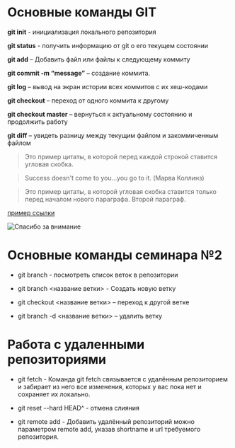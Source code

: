 # Основные команды GIT

**git init** - инициализация локального репозитория

**git status** - получить информацию от git о его текущем состоянии

**git add** – Добавить файл или файлы к следующему коммиту

**git commit -m “message”** – создание коммита.

**git log** – вывод на экран истории всех коммитов с их хеш-кодами

**git checkout** – переход от одного коммита к другому

**git checkout master** – вернуться к актуальному состоянию и продолжить работу

**git diff** – увидеть разницу между текущим файлом и закоммиченным файлом

>Это пример цитаты,
>в которой перед каждой строкой
>ставится угловая скобка.

>Success doesn't come to you…you go to it. (Марва Коллинз)

>Это пример цитаты, в которой угловая скобка ставится только перед началом нового параграфа.
>Второй параграф.

[пример ссылки](https://kms-activator.net/aact-aktivator-windows-10/ "Малоли кому-то понадобиться")

![Спасибо за внимание](https://i.imgur.com/geX7lBe.jpeg)


# Основные команды семинара №2

* git branch - посмотреть список веток в репозитории

* git branch <название ветки> - Создать новую ветку

* git checkout <название ветки> – переход к другой ветке

* git branch -d <название ветки> – удалить ветку


# Работа с удаленными репозиториями

* git fetch - Команда git fetch связывается с удалённым репозиторием и забирает из него все изменения, которых у вас пока нет и сохраняет их локально.

* git reset --hard HEAD^ - отмена слияния

* git remote add - Добавить удалённый репозиторий можно параметром remote add, указав shortname и url требуемого репозитория.
